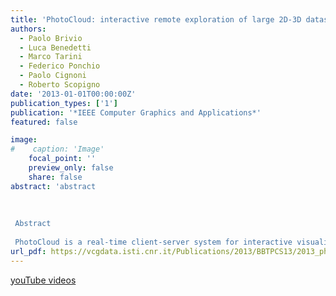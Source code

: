 ```yaml
---
title: 'PhotoCloud: interactive remote exploration of large 2D-3D datasets'
authors:
  - Paolo Brivio
  - Luca Benedetti
  - Marco Tarini
  - Federico Ponchio
  - Paolo Cignoni
  - Roberto Scopigno
date: '2013-01-01T00:00:00Z'
publication_types: ['1']
publication: '*IEEE Computer Graphics and Applications*'
featured: false

image:
#    caption: 'Image'
    focal_point: ''
    preview_only: false
    share: false
abstract: 'abstract
 
 
 
 Abstract
 
 PhotoCloud is a real-time client-server system for interactive visualization and exploration of large datasets comprising thousands of calibrated 2D photographs of a scene and a complex 3D description of the scene. The system is not tailored to any specific data acquisition process; it aims at generality and flexibility. PhotoCloud achieves scalability through a multiresolution dynamic hierarchical representation of the data, which is remotely stored and accessed by the client through an efficient cache system. The system includes a compact image browser and a multiresolution model renderer. PhotoCloud employs iconic visualization of the images in the 3D space and projects images onto the 3D scene on the fly. Users can navigate the 2D and 3D spaces with smooth, integrated, seamless transitions between them. A study with differently skilled users confirms PhotoCloud''s effectiveness and communication power. The Web extras (youTube videos) are videos demonstrating PhotoCloud, a real-time client-server system for interactive exploration of large datasets comprising 2D photos and 3D models'
url_pdf: https://vcgdata.isti.cnr.it/Publications/2013/BBTPCS13/2013_photocloud_ieee_preprint.pdf
---
```

[youTube videos](http://www.youtube.com/playlist?list=PLHJB2bhmgB7cmYD0ST9CEDMRv1JlX4xPH)

